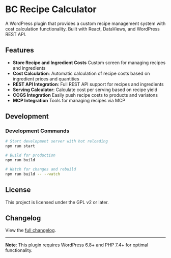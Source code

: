 # BC Recipe Calculator

A WordPress plugin that provides a custom recipe management system with cost calculation functionality. Built with React, DataViews, and WordPress REST API.

## Features

- **Store Recipe and Ingredient Costs** Custom screen for managing recipes and ingredients
- **Cost Calculation**: Automatic calculation of recipe costs based on ingredient prices and quantities
- **REST API Integration**: Full REST API support for recipes and ingredients
- **Serving Calculator**: Calculate cost per serving based on recipe yield
- **COGS Integration** Easily push recipe costs to products and variatons
- **MCP Integration** Tools for managing recipes via MCP

## Development

### Development Commands

```bash
# Start development server with hot reloading
npm run start

# Build for production
npm run build

# Watch for changes and rebuild
npm run build -- --watch
```

## License

This project is licensed under the GPL v2 or later.

## Changelog

View the [full changelog](./CHANGELOG.md).

---

**Note**: This plugin requires WordPress 6.8+ and PHP 7.4+ for optimal functionality. 
